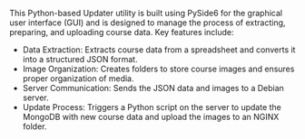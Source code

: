 This Python-based Updater utility is built using PySide6 for the graphical user interface (GUI) and is designed to manage the process of extracting, preparing, and uploading course data. Key features include:

- Data Extraction: Extracts course data from a spreadsheet and converts it into a structured JSON format.  
- Image Organization: Creates folders to store course images and ensures proper organization of media.  
- Server Communication: Sends the JSON data and images to a Debian server.  
- Update Process: Triggers a Python script on the server to update the MongoDB with new course data and upload the images to an NGINX folder.  
